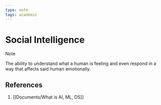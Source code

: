```yaml
---
type: note
tags: academic
---
```

# Social Intelligence

> [!note] 
> The ability to understand what a human is feeling and even respond in a way that affects said human emotionally.

## References
1. [[Documents/What is AI, ML, DS]]